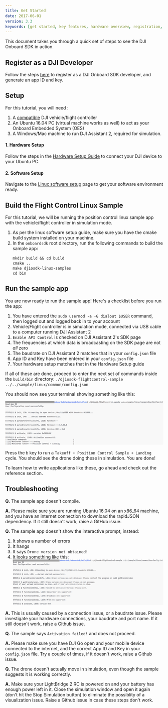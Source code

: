 ```yaml
---
title: Get Started
date: 2017-06-01
version: 3.3
keywords: [get started, key features, hardware overview, registration, enable flight controller API control, safety]
---
```


This document takes you through a quick set of steps to see the DJI Onboard SDK in action.

## Register as a DJI Developer

Follow the steps [here](@todo) to register as a DJI Onboard SDK developer, and generate an app ID and key.

## Setup

For this tutorial, you will need :

1. A [compatible](@todo) DJI vehicle/flight controller
2. An Ubuntu 16.04 PC (virtual machine works as well) to act as your Onboard Embedded System (OES)
3. A Windows/Mac machine to run DJI Assistant 2, required for simulation.

#### 1. Hardware Setup

Follow the steps in the [Hardware Setup Guide](../hardware-setup/index.html) to connect your DJI device to your Ubuntu PC.

#### 2. Software Setup

Navigate to the [Linux software setup](../software-setup/linux.html) page to get your software environment ready.

## Build the Flight Control Linux Sample

For this tutorial, we will be running the position control linux sample app with the vehicle/flight controller in simulation mode.

 1. As per the linux software setup guide, make sure you have the cmake build system installed on your machine.
 2. In the `onboardsdk` root directory, run the following commands to build the sample app:
    ```
    mkdir build && cd build
    cmake ..
    make djiosdk-linux-samples
    cd bin
    ```

## Run the sample app

You are now ready to run the sample app! Here's a checklist before you run the app:

 1. You have entered the `sudo usermod -a -G dialout $USER` command, then logged out and logged back in to your account
 1. Vehicle/Flight controller is in simulation mode, connected via USB cable to a computer running DJI Assistant 2
 1. `Enable API Control` is checked on DJI Assistant 2's SDK page
 1. The frequencies at which data is broadcasting on the SDK page are not *all* zero
 1. The baudrate on DJI Assistant 2 matches that in your `config.json` file
 1. App ID and Key have been entered in your `config.json` file
 1. Your hardware setup matches that in the Hardware Setup guide

If all of these are done, proceed to enter the next set of commands inside the `build/bin` directory:
    ```
    ./djiosdk-flightcontrol-sample ../../sample/linux/common/config.json
    ```

You should now see your terminal showing something like this:

![successful-sample-setup](../images/quick-start/QuickStart_successful.png)

Press the `b` key to run a `Takeoff + Position Control Sample + Landing` cycle. You should see the drone doing these in simulation. You are done!

To learn how to write applications like these, go ahead and check out the reference section.

## Troubleshooting

**Q.** The sample app doesn't compile.

**A.** Please make sure you are running Ubuntu 16.04 on an x86_64 machine, and you have an internet connection to download the rapidJSON dependency. If it still doesn't work, raise a GitHub issue.


**Q.** The sample app doesn't show the interactive prompt, instead:
 1. It shows a number of errors
 2. It hangs
 3. It says `Drone version not obtained!`
 4. It looks something like this:
 ![unsuccessful-sample-setup](../images/quick-start/QuickStart_unsuccessful.png)

**A.** This is usually caused by a connection issue, or a baudrate issue. Please investigate your hardware connections, your baudrate and port name. If it still doesn't work, raise a Github issue.

**Q.** The sample says `Activation failed!` and does not proceed.

**A.** Please make sure you have DJI Go open and your mobile device connected to the internet, and the correct App ID and Key in your `config.json` file. Try a couple of times, if it doesn't work, raise a Github issue.

**Q.** The drone doesn't actually move in simulation, even though the sample suggests it is working correctly.

**A.** Make sure your LightBridge 2 RC is powered on and your battery has enough power left in it. Close the simulation window and open it again (don't hit the Stop Simulation button) to eliminate the possiblity of a visualization issue. Raise a Github issue in case these steps don't work.
